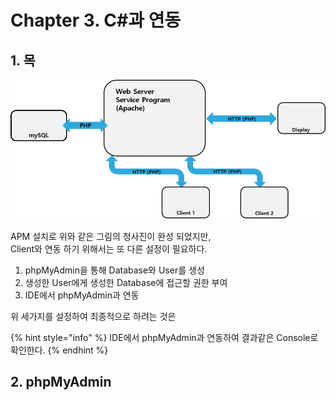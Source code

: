 # Chapter 3. C\#과 연동

## 1. 목

![](../../../.gitbook/assets/image%20%28280%29.png)

APM 설치로 위와 같은 그림의 청사진이 완성 되었지만,   
Client와 연동 하기 위해서는 또 다른 설정이 필요하다.

1. phpMyAdmin을 통해 Database와 User를 생성
2. 생성한 User에게 생성한 Database에 접근할 권한 부여
3. IDE에서 phpMyAdmin과 연동

위 세가지를 설정하여 최종적으로 하려는 것은

{% hint style="info" %}
IDE에서 phpMyAdmin과 연동하여 결과같은 Console로 확인한다.
{% endhint %}

## 2. phpMyAdmin





